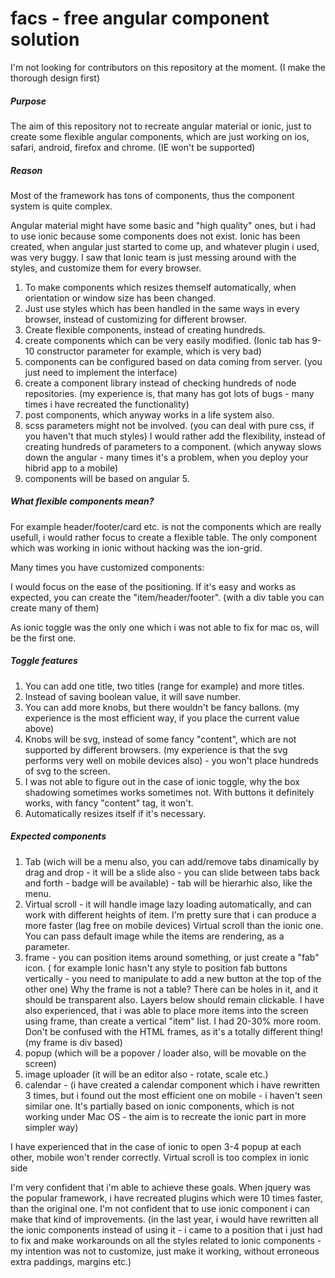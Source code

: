 # facs - free angular component solution

I'm not looking for contributors on this repository at the moment. (I make the thorough design first)

##### Purpose
The aim of this repository not to recreate angular material or ionic, just to create some flexible angular components, which are just working on ios, safari, android, firefox and chrome. (IE won't be supported)

##### Reason
Most of the framework has tons of components, thus the component system is quite complex.

Angular material might have some basic and "high quality" ones, but i had to use ionic because some components does not exist. Ionic has been created, when angular just started to come up, and whatever plugin i used, was very buggy.
I saw that Ionic team is just messing around with the styles, and customize them for every browser.

1) To make components which resizes themself automatically, when orientation or window size has been changed.
2) Just use styles which has been handled in the same ways in every browser, instead of customizing for different browser.
3) Create flexible components, instead of creating hundreds.
4) create components which can be very easily modified. (Ionic tab has 9-10 constructor parameter for example, which is very bad)
5) components can be configured based on data coming from server. (you just need to implement the interface)
6) create a component library instead of checking hundreds of node repositories. (my experience is, that many has got lots of bugs - many times i have recreated the functionality)
7) post components, which anyway works in a life system also.
8) scss parameters might not be involved. (you can deal with pure css, if you haven't that much styles)
I would rather add the flexibility, instead of creating hundreds of parameters to a component. (which anyway slows down the angular - many times it's a problem, when you deploy your hibrid app to a mobile)
9) components will be based on angular 5.

##### What flexible components mean?
For example header/footer/card etc. is not the components which are really usefull, i would rather focus to create a flexible table. The only component which was working in ionic without hacking was the ion-grid.

Many times you have customized components:

I would focus on the ease of the positioning. If it's easy and works as expected, you can create the "item/header/footer". (with a div table you can create many of them)

As ionic toggle was the only one which i was not able to fix for mac os, will be the first one.

##### Toggle features
1) You can add one title, two titles (range for example) and more titles.
2) Instead of saving boolean value, it will save number.
3) You can add more knobs, but there wouldn't be fancy ballons.
(my experience is the most efficient way, if you place the current value above)
4) Knobs will be svg, instead of some fancy "content", which are not supported by different browsers. (my experience is that the svg performs very well on mobile devices also) - you won't place hundreds of svg to the screen.
5) I was not able to figure out in the case of ionic toggle, why the box shadowing sometimes works sometimes not.
With buttons it definitely works, with fancy "content" tag, it won't.
6) Automatically resizes itself if it's necessary.

##### Expected components
1) Tab (wich will be a menu also, you can add/remove tabs dinamically by drag and drop - it will be a slide also - you can slide between tabs back and forth - badge will be available) - tab will be hierarhic also, like the menu.
2) Virtual scroll - it will handle image lazy loading automatically, and can work with different heights of item.
I'm pretty sure that i can produce a more faster (lag free on mobile devices) Virtual scroll than the ionic one.
You can pass default image while the items are rendering, as a parameter.
3) frame - you can position items around something, or just create a "fab" icon. ( for example Ionic hasn't any style to position fab buttons vertically - you need to manipulate to add a new button at the top of the other one)
Why the frame is not a table? There can be holes in it, and it should be transparent also. Layers below should remain clickable. I have also experienced, that i was able to place more items into the screen using frame, than create a vertical "item" list. I had 20-30% more room. Don't be confused with the HTML frames, as it's a totally different thing! (my frame is div based)
4) popup (which will be a popover / loader also, will be movable on the screen)
5) image uploader (it will be an editor also - rotate, scale etc.)
6) calendar - (i have created a calendar component which i have rewritten 3 times, but i found out the most efficient one on mobile - i haven't seen similar one. It's partially based on ionic components, which is not working under Mac OS - the aim is to recreate the ionic part in more simpler way)

I have experienced that in the case of ionic to open 3-4 popup at each other, mobile won't render correctly.
Virtual scroll is too complex in ionic side

I'm very confident that i'm able to achieve these goals. When jquery was the popular framework, i have recreated plugins which were 10 times faster, than the original one. I'm not confident that to use ionic component i can make that kind of improvements. (in the last year, i would have rewritten all the ionic components instead of using it - i came to a position that i just had to fix and make workarounds on all the styles related to ionic components - my intention was not to customize, just make it working, without erroneous extra paddings, margins etc.)
